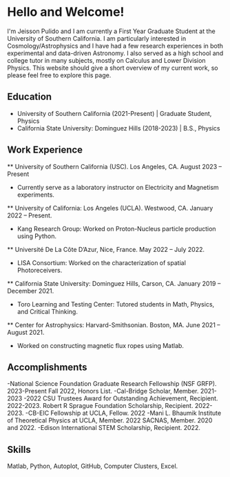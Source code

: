 # Hello and Welcome!
I'm Jeisson Pulido and I am currently a First Year Graduate Student at the University of Southern California. I am particularly interested in Cosmology/Astrophysics and I have had a few research experiences in both experimental and data-driven Astronomy. I also served as a high school and college tutor in many subjects, mostly on Calculus and Lower Division Physics. This website should give a short overview of my current work, so please feel free to explore this page. 
## Education
- University of Southern California (2021-Present) | Graduate Student, Physics
- California State University: Dominguez Hills (2018-2023) | B.S., Physics
## Work Experience
** University of Southern California (USC). Los Angeles, CA. August 2023 – Present
- Currently serve as a laboratory instructor on Electricity and Magnetism experiments. 

** University of California: Los Angeles (UCLA). Westwood, CA. January 2022 – Present. 
- Kang Research Group: Worked on Proton-Nucleus particle production using Python. 

** Université De La Côte D’Azur, Nice, France. May 2022 – July 2022. 
- LISA Consortium: Worked on the characterization of spatial Photoreceivers.

** California State University: Dominguez Hills, Carson, CA. January 2019 – December 2021.
- Toro Learning and Testing Center: Tutored students in Math, Physics, and Critical Thinking.

** Center for Astrophysics: Harvard-Smithsonian. Boston, MA. June 2021 – August 2021.
- Worked on constructing magnetic flux ropes using Matlab. 

## Accomplishments

-National Science Foundation Graduate Research Fellowship (NSF GRFP). 2023-Present Fall 2022, Honors List. 
-Cal-Bridge Scholar, Member. 2021-2023 
-2022 CSU Trustees Award for Outstanding Achievement, Recipient. 2022-2023. Robert R Sprague Foundation Scholarship, Recipient. 2022-2023. 
-CB-EIC Fellowship at UCLA, Fellow. 2022 
-Mani L. Bhaumik Institute of Theoretical Physics at UCLA, Member. 2022 SACNAS, Member. 2020 and 2022. 
-Edison International STEM Scholarship, Recipient. 2022. 

## Skills 
Matlab, Python, Autoplot, GitHub, Computer Clusters, Excel.


